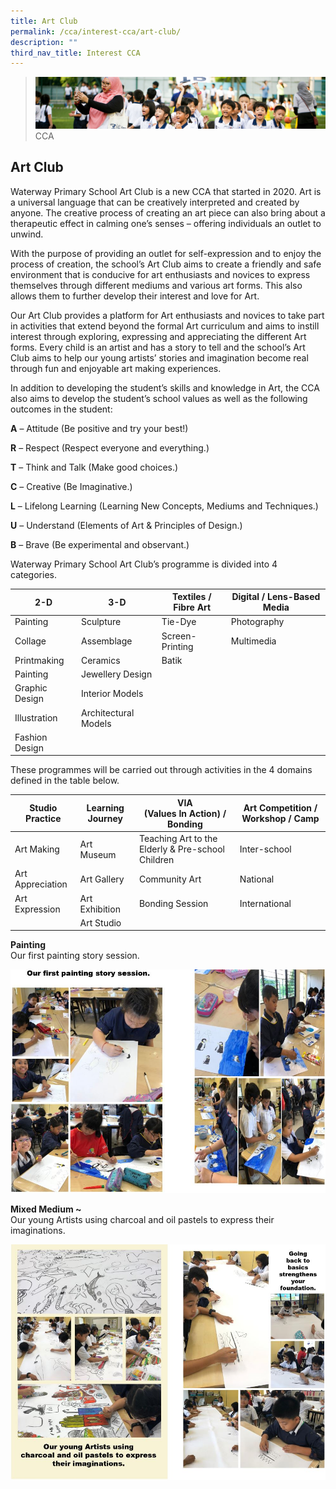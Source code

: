 ```yaml
---
title: Art Club
permalink: /cca/interest-cca/art-club/
description: ""
third_nav_title: Interest CCA
---
```

>![](/images/CCA/CCA_02.jpg)
>CCA

## Art Club


Waterway Primary School Art Club is a new CCA that started in 2020. Art is a universal language that can be creatively interpreted and created by anyone. The creative process of creating an art piece can also bring about a therapeutic effect in calming one’s senses – offering individuals an outlet to unwind.

With the purpose of providing an outlet for self-expression and to enjoy the process of creation, the school’s Art Club aims to create a friendly and safe environment that is conducive for art enthusiasts and novices to express themselves through different mediums and various art forms. This also allows them to further develop their interest and love for Art.

Our Art Club provides a platform for Art enthusiasts and novices to take part in activities that extend beyond the formal Art curriculum and aims to instill interest through exploring, expressing and appreciating the different Art forms. Every child is an artist and has a story to tell and the school’s Art Club aims to help our young artists’ stories and imagination become real through fun and enjoyable art making experiences.

In addition to developing the student’s skills and knowledge in Art, the CCA also aims to develop the student’s school values as well as the following outcomes in the student:

**A** – Attitude (Be positive and try your best!)

**R** – Respect (Respect everyone and everything.)

**T** – Think and Talk (Make good choices.)

**C** – Creative (Be Imaginative.)

**L** – Lifelong Learning (Learning New Concepts, Mediums and Techniques.)

**U** – Understand (Elements of Art & Principles of Design.)

**B** – Brave (Be experimental and observant.)

Waterway Primary School Art Club’s programme is divided into 4 categories.


<table>
<thead>
  <tr>
    <th>2-D</th>
    <th>3-D</th>
    <th>Textiles / Fibre Art</th>
    <th>Digital /  Lens-Based Media</th>
  </tr>
</thead>
<tbody>
  <tr>
    <td>Painting</td>
    <td>Sculpture</td>
    <td>Tie-Dye</td>
    <td>Photography</td>
  </tr>
  <tr>
    <td>Collage</td>
    <td>Assemblage</td>
    <td>Screen-Printing</td>
    <td>Multimedia</td>
  </tr>
  <tr>
    <td>Printmaking</td>
    <td>Ceramics</td>
    <td>Batik</td>
    <td></td>
  </tr>
  <tr>
    <td>Painting</td>
    <td>Jewellery Design</td>
    <td></td>
    <td></td>
  </tr>
  <tr>
    <td>Graphic Design</td>
    <td>Interior Models</td>
    <td></td>
    <td></td>
  </tr>
  <tr>
    <td>Illustration</td>
    <td>Architectural Models</td>
    <td></td>
    <td></td>
  </tr>
  <tr>
    <td>Fashion Design<br></td>
    <td></td>
    <td></td>
    <td></td>
  </tr>
</tbody>
</table>



These programmes will be carried out through activities in the 4 domains defined in the table below.




<table>
<thead>
  <tr>
    <th>Studio Practice</th>
    <th>Learning Journey</th>
    <th>VIA<br>(Values In Action) / Bonding<br></th>
    <th>Art Competition / Workshop / Camp</th>
  </tr>
</thead>
<tbody>
  <tr>
    <td>Art Making</td>
    <td>Art Museum</td>
    <td>Teaching Art to the Elderly &amp; Pre-school Children</td>
    <td>Inter-school</td>
  </tr>
  <tr>
    <td>Art Appreciation</td>
    <td>Art Gallery</td>
    <td>Community Art</td>
    <td>National</td>
  </tr>
  <tr>
    <td>Art Expression</td>
    <td>Art Exhibition</td>
    <td>Bonding Session</td>
    <td>International</td>
  </tr>
  <tr>
    <td></td>
    <td>Art Studio</td>
    <td></td>
    <td></td>
  </tr>
</tbody>
</table>


**Painting**<br>
Our first painting story session.


![](/images/CCA/Art%20Club%201.jpg)


**Mixed Medium ~**<br>
Our young Artists using charcoal and oil pastels to express their imaginations.

![](/images/CCA/Art%20Club%202.jpg)

